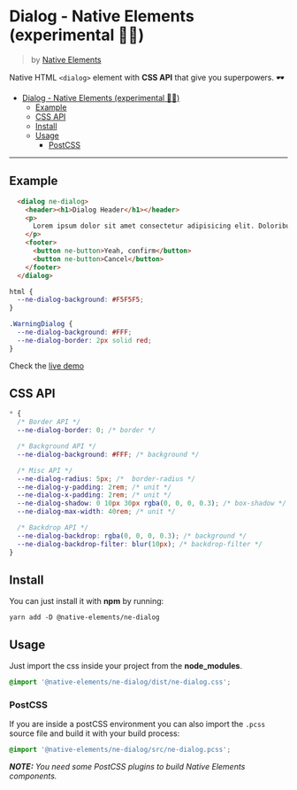 # Dialog - Native Elements (experimental 👨‍🔬)
> by [Native Elements](https://github.com/equinusocio/native-elements)

Native HTML `<dialog>` element with **CSS API** that give you superpowers. 🕶

- [Dialog - Native Elements (experimental 👨‍🔬)](#dialog---native-elements-experimental-%F0%9F%91%A8%E2%80%8D%F0%9F%94%AC)
  - [Example](#example)
  - [CSS API](#css-api)
  - [Install](#install)
  - [Usage](#usage)
    - [PostCSS](#postcss)

---

## Example

```html
  <dialog ne-dialog>
    <header><h1>Dialog Header</h1></header>
    <p>
      Lorem ipsum dolor sit amet consectetur adipisicing elit. Doloribus minus aut laborum eum, obcaecati odit  accusantium enim tempore, nam suscipit cumque repellendus at. Repellendus molestias ea labore error iste dicta.
    </p>
    <footer>
      <button ne-button>Yeah, confirm</button>
      <button ne-button>Cancel</button>
    </footer>
  </dialog>
```

```css
html {
  --ne-dialog-background: #F5F5F5;
}

.WarningDialog {
  --ne-dialog-background: #FFF;
  --ne-dialog-border: 2px solid red;
}
```

Check the [live demo](https://ne-dialog.stackblitz.io/)


## CSS API

```css
* {
  /* Border API */
  --ne-dialog-border: 0; /* border */

  /* Background API */
  --ne-dialog-background: #FFF; /* background */

  /* Misc API */
  --ne-dialog-radius: 5px; /*  border-radius */
  --ne-dialog-y-padding: 2rem; /* unit */
  --ne-dialog-x-padding: 2rem; /* unit */
  --ne-dialog-shadow: 0 10px 30px rgba(0, 0, 0, 0.3); /* box-shadow */
  --ne-dialog-max-width: 40rem; /* unit */

  /* Backdrop API */
  --ne-dialog-backdrop: rgba(0, 0, 0, 0.3); /* background */
  --ne-dialog-backdrop-filter: blur(10px); /* backdrop-filter */
}
```

## Install

You can just install it with **npm** by running:
```shell
yarn add -D @native-elements/ne-dialog
```


## Usage
Just import the css inside your project from the **node_modules**.
```css
@import '@native-elements/ne-dialog/dist/ne-dialog.css';
```

### PostCSS
If you are inside a postCSS environment you can also import the `.pcss` source file and build it with your build process:
```css
@import '@native-elements/ne-dialog/src/ne-dialog.pcss';
```

_**NOTE:** You need some PostCSS plugins to build Native Elements components._